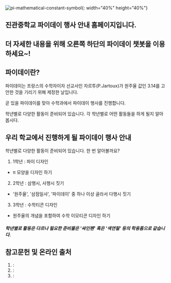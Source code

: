 ![pi-mathematical-constant-symbol](https://user-images.githubusercontent.com/81297228/119222250-54c4b780-bb2e-11eb-90d4-b08ca80a2d17.png){: width="40%" height="40%"}

## **진관중학교 파이데이 행사 안내 홈페이지입니다.**
## **더 자세한 내용을 위해 오른쪽 하단의 파이데이 챗봇을 이용하세요~!**

## 파이데이란?

파이데이는 프랑스의 수학자이자 선교사인 자르투(P.Jartoux)가 원주율 값인 3.14를 고안한 것을 기리기 위해 제정한 날입니다.

곧 있을 파이데이를 맞아 수학과에서 파이데이 행사를 진행합니다.

학년별로 다양한 활동이 준비되어 있습니다. 각 학년별로 어떤 활동들을 하게 될지 알아봅시다.

## 우리 학교에서 진행하게 될 파이데이 행사 안내

학년별로 다양한 활동이 준비되어 있습니다. 한 번 알아볼까요?

1. 1학년 : 파이 디자인
- π 모양을 디자인 하기
2. 2학년 : 삼행시, 사행시 짓기
- '원주율', '삼점일사', '파이데이' 중 하나 이상 골라서 다행시 짓기
3. 3학년 : 수학티콘 디자인
- 원주율의 개념을 포함하여 수학 이모티콘 디자인 하기

##### 학년별로 활동은 다르나 필요한 준비물은 '싸인펜' 혹은 '색연필' 등의 학용품으로 같습니다.

## 참고문헌 및 온라인 출처
1.  : 
2.  : 
3.  : 
